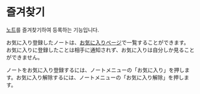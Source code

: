# 즐겨찾기

[노트](./note)를 즐겨찾기하여 등록하는 기능입니다.

お気に入り登録したノートは、[お気に入りページ](x-mi-web://my/favorites)で一覧することができます。
お気に入りに登録したことは相手に通知されず、お気に入りは自分しか見ることができません。

ノートをお気に入り登録するには、ノートメニューの「お気に入り」を押します。お気に入り解除するには、ノートメニューの「お気に入り解除」を押します。
